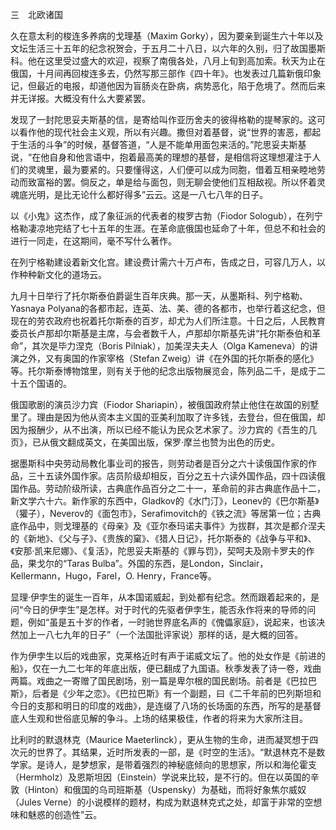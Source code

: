 三　北欧诸国

  

久在意太利的梭连多养病的戈理基（Maxim Gorky），因为要亲到诞生六十年以及文坛生活三十五年的纪念祝贺会，于五月二十八日，以六年的久别，归了故国墨斯科。他在这里受过盛大的欢迎，视察了南俄各处，八月上旬到高加索。秋天为止在俄国，十月间再回梭连多去，仍然写那三部作《四十年》。也发表过几篇新俄印象记，但最近的电报，却道他因为盲肠炎在卧病，病势恶化，陷于危境了。然而后来并无详报。大概没有什么大要紧罢。

发现了一封陀思妥夫斯基的信，是寄给叫作亚历舍夫的彼得格勒的提琴家的。这可以看作他的现代社会主义观，所以有兴趣。撒但对着基督，说“世界的害恶，都起于生活的斗争”的时候，基督答道，“人是不能单用面包来活的。”陀思妥夫斯基说，“在他自身和他言语中，抱着最高美的理想的基督，是相信将这理想灌注于人们的灵魂里，最为要紧的。只要懂得这，人们便可以成为同胞，借着互相亲睦地劳动而致富裕的罢。倘反之，单是给与面包，则无聊会使他们互相敌视。所以怀着灵魂底光明，是比无论什么都好得多”云云。这是一八七八年的日子。

以《小鬼》这杰作，成了象征派的代表者的梭罗古勃（Fiodor Sologub），在列宁格勒凄凉地完结了七十五年的生涯。在革命底俄国也延命了十年，但总不和社会的进行一同走，在这期间，毫不写什么著作。

在列宁格勒建设着新文化宫。建设费计需六十万卢布，告成之日，可容几万人，以作种种新文化的道场云。

九月十日举行了托尔斯泰伯爵诞生百年庆典。那一天，从墨斯科、列宁格勒、Yasnaya Polyana的各都市起，连英、法、美、德的各都市，也举行着这纪念，但现在的劳农政府也祝着托尔斯泰的百岁，却尤为人们所注意。十日之后，人民教育委员长卢那却尔斯基是主席，与会者数千人，卢那却尔斯基先讲“托尔斯泰伯和革命”，其次是毕力涅克（Boris Pilniak），加美涅夫夫人（Olga Kameneva）的讲演之外，又有奥国的作家宰格（Stefan Zweig）讲《在外国的托尔斯泰的感化》等。托尔斯泰博物馆里，则有关于他的纪念出版物展览会，陈列品二千，是成于二十五个国语的。

俄国歌剧的演员沙力宾（Fiodor Shariapin），被俄国政府禁止他住在故国的别墅里了。理由是因为他从资本主义国的亚美利加取了许多钱，去登台，但在俄国，却因为报酬少，从不出演，所以已经不能认为民众艺术家了。沙力宾的《吾生的几页》，已从俄文翻成英文，在美国出版，保罗·摩兰也赞为出色的历史。

据墨斯科中央劳动局教化事业司的报告，则劳动者是百分之六十读俄国作家的作品，三十五读外国作家。店员阶级却相反，百分之五十六读外国作品，四十四读俄国作品。劳动阶级所读，古典底作品百分之二十一，革命前的非古典底作品十二，新文学六十六。新作家的东西中，Gladkov的《水门汀》，Leonev的《巴尔斯基》（獾子），Neverov的《面包市》，Serafimovitch的《铁之流》等居第一位；古典底作品中，则戈理基的《母亲》及《亚尔泰玛诺夫事件》为拔群，其次是都介涅夫的《新地》、《父与子》、《贵族的窠》、《猎人日记》，托尔斯泰的《战争与平和》、《安那·凯来尼娜》、《复活》，陀思妥夫斯基的《罪与罚》，契呵夫及刚卡罗夫的作品，果戈尔的“Taras Bulba”。外国的东西，是London，Sinclair， Kellermann，Hugo，Farel，O. Henry，France等。

显理·伊孛生的诞生一百年，从本国诺威起，到处都有纪念。然而跟着起来的，是问“今日的伊孛生”是怎样。对于时代的先驱者伊孛生，能否永作将来的导师的问题，例如“虽是五十岁的作者，一时驰世界底名声的《傀儡家庭》，说起来，也该决然加上一八七九年的日子”（一个法国批评家说）那样的话，是大概的回答。

作为伊孛生以后的戏曲家，克莱格近时有声于诺威文坛了。他的处女作是《前进的船》，仅在一九二七年的年底出版，便已翻成了九国语。秋季发表了诗一卷，戏曲两篇。戏曲之一寄赠了国民剧场，别一篇是卑尔根的国民剧场。前者是《巴拉巴斯》，后者是《少年之恋》。《巴拉巴斯》有一个副题，曰《二千年前的巴列斯坦和今日的支那和明日的印度的戏曲》，是连缀了八场的长场面的东西，所写的是基督底人生观和世俗底见解的争斗。上场的结果极佳，作者的将来为大家所注目。

比利时的默退林克（Maurice Maeterlinck），更从生物的生命，进而凝冥想于四次元的世界了。其结果，近时所发表的一部，是《时空的生活》。“默退林克不是数学家。是诗人，是梦想家，是带着强烈的神秘底倾向的思想家，所以和海伦霍支（Hermholz）及恩斯坦因（Einstein）学说来比较，是不行的。但在以英国的辛敦（Hinton）和俄国的乌司班斯基（Uspensky）为基础，而将好象焦尔威奴（Jules Verne）的小说模样的题材，构成为默退林克式之处，却富于非常的空想味和魅惑的创造性”云。